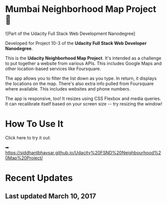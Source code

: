 # Mumbai Neighborhood Map Project 🚋

![Part of the Udacity Full Stack Web Development Nanodegree]

Developed for Project 10-3 of the **Udacity Full Stack Web Developer Nanodegree**. 

This is the **Udacity Neighborhood Map Project**. It's intended as a challenge to put together a website from various APIs. This includes Google Maps and other location-based services like Foursquare. 

The app allows you to filter the list down as you type. In return, it displays the locations on the map. There's also extra info pulled from Foursquare where available. This includes websites and phone numbers.

The app is responsive, too! It resizes using CSS Flexbox and media queries. It can recalibrate itself based on your screen size -- try resizing the window!

# How To Use It

Click here to try it out:

➡  <https://siddhantbhavsar.github.io/Udacity%20FSND%20Neighbourhood%20Map%20Project/> 


# Recent Updates
## Last updated March 10, 2017

